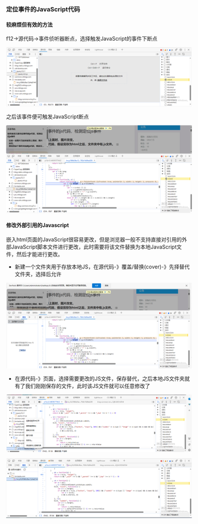 ### 定位事件的JavaScript代码

#### 较麻烦但有效的方法

f12->源代码->事件侦听器断点，选择触发JavaScript的事件下断点

![image-20231130200701358](.\images\image-20231130200701358.png)

之后该事件便可触发JavaScript断点

![image-20231130200813988](.\images\image-20231130200813988.png)

#### 修改外部引用的Javascript

嵌入html页面的JavaScript很容易更改，但是浏览器一般不支持直接对引用的外部JavaScript脚本文件进行更改，此时需要将该文件替换为本地JavaScript文件，然后才能进行更改。

* 新建一个文件夹用于存放本地JS，在源代码-》覆盖/替换(cover)-》先择替代文件夹，选择后允许

![image-20231130201221221](.\images\image-20231130201221221.png)

* 在源代码-》页面，选择需要更改的JS文件，保存替代，之后本地JS文件夹就有了我们刚刚保存的文件，此时该JS文件就可以任意修改了

![image-20231130201538282](.\images\image-20231130201538282.png)

![image-20231130201601128](.\images\image-20231130201601128.png)
